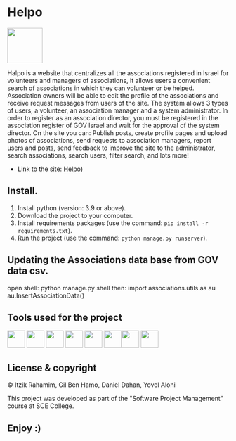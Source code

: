 # Helpo

<a href='https://helpo-t10.herokuapp.com//'><img src='ProjectManagement\static\img\Helpo-icon.ico' type='image' width="80" align ="center"></a>

Halpo is a website that centralizes all the associations registered in Israel for volunteers and managers of associations, it allows users a convenient search of associations in which they can volunteer or be helped.
Association owners will be able to edit the profile of the associations and receive request messages from users of the site.
The system allows 3 types of users, a volunteer, an association manager and a system administrator. In order to register as an association director, you must be registered in the association register of GOV Israel and wait for the approval of the system director.
On the site you can:
Publish posts, create profile pages and upload photos of associations, send requests to association managers, report users and posts, send feedback to improve the site to the administrator, search associations, search users, filter search, and lots more!

- Link to the site: [Helpo](https://helpo-t10.herokuapp.com//))

## Install.

1. Install python (version: 3.9 or above).
2. Download the project to your computer. 
3. Install requirements packages (use the command: ```pip install -r requirements.txt```).
4. Run the project (use the command: ```python manage.py runserver```).

## Updating the Associations data base from GOV data csv.
open shell: python manage.py shell
then:       import associations.utils as au
            au.InsertAssociationData()

## Tools used for the project
<a href="https://www.djangoproject.com/"><img height="40" src="https://pngset.com/images/django-logo-python-django-logo-symbol-trademark-text-label-transparent-png-2827448.png"></a> <a href="https://www.python.org/"><img height="40" src="https://d31ezp3r8jwmks.cloudfront.net/6cYH8JcSU5PvVajahP7MtRfc"></a> <a href="https://github.com/"><img height="40" src="https://git-scm.com/images/logos/downloads/Git-Logo-1788C.png"></a> <a href="https://www.jenkins.io/"><img height="40" src="https://e7.pngegg.com/pngimages/458/372/png-clipart-man-in-gray-suit-jacket-illustration-jenkins-logo-icons-logos-emojis-tech-companies.png"></a> <a href="https://www.atlassian.com/software/jira?&aceid=&adposition=&adgroup=95003645449&campaign=9124878702&creative=542638212647&device=c&keyword=jira&matchtype=e&network=g&placement=&ds_kids=p51242189318&ds_e=GOOGLE&ds_eid=700000001558501&ds_e1=GOOGLE&gclid=CjwKCAjwv-GUBhAzEiwASUMm4i9DEFz5MD6NnG4D6XW4l6Qik9cR3Ynwy9hoQ7uQpda6lMvS6z2pZBoCLhUQAvD_BwE&gclsrc=aw.ds"><img height="40" src="https://encrypted-tbn0.gstatic.com/images?q=tbn:ANd9GcRDnnYNMO9dXQn32sCpM9KMMaLrnCB3hZWahQ&usqp=CAU"></a> <a href="https://html-css-js.com/"><img height="40" src="https://www.freepnglogos.com/uploads/html5-logo-png/html5-logo-devextreme-multi-purpose-controls-html-javascript-3.png"></a><a href="www.mongodb.com"><img height="40" src="https://banner2.cleanpng.com/20180702/bgt/kisspng-mongodb-database-nosql-postgresql-mongo-5b39f9e3445fa6.5652746415305261792801.jpg"></a> <a href="https://code.visualstudio.com/"><img height="40" src="https://toppng.com/uploads/preview/vscode-visual-studio-code-11562929010rwlaaoeohl.png"></a>

## License & copyright

© Itzik Rahamim, Gil Ben Hamo, Daniel Dahan, Yovel Aloni

This project was developed as part of the "Software Project Management" course at SCE College.

## Enjoy :)